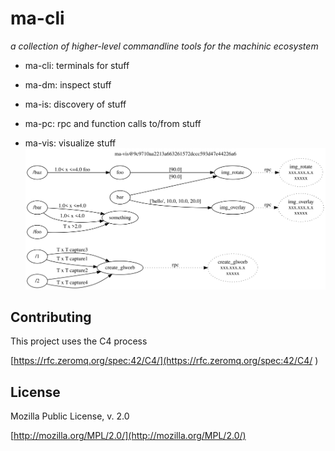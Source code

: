 # ma-cli

_a collection of higher-level commandline tools for the machinic ecosystem_

* ma-cli: terminals for stuff

* ma-dm: inspect stuff

* ma-is: discovery of stuff

* ma-pc: rpc and function calls to/from stuff

* ma-vis: visualize stuff
![partial map][rel-ma-vis-svg]

[rel-ma-vis-svg]: ma-vis-screenshot.svg?sanitize=true


## Contributing
This project uses the C4 process 

[https://rfc.zeromq.org/spec:42/C4/](https://rfc.zeromq.org/spec:42/C4/
)

## License
Mozilla Public License, v. 2.0

[http://mozilla.org/MPL/2.0/](http://mozilla.org/MPL/2.0/)

